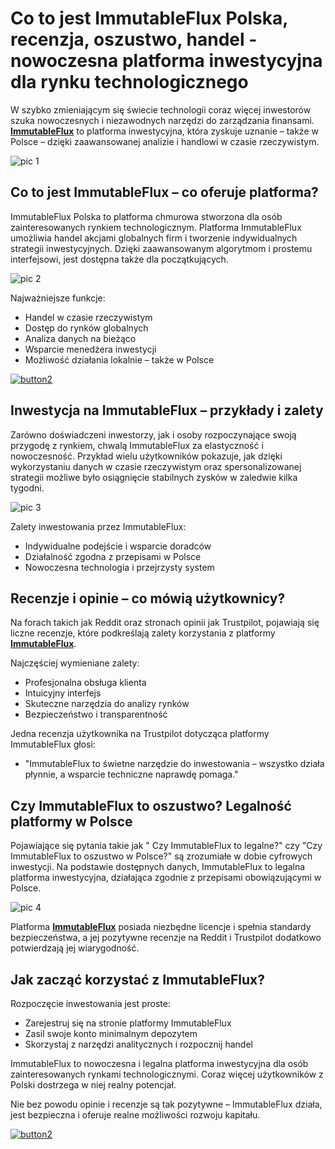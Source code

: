 # Co to jest ImmutableFlux Polska, recenzja, oszustwo, handel - nowoczesna platforma inwestycyjna dla rynku technologicznego
<!-- wp:paragraph -->
<p>W szybko zmieniającym się świecie technologii coraz więcej inwestorów szuka nowoczesnych i niezawodnych narzędzi do zarządzania finansami. <strong><a href="https://shorturl.at/2V6Ol">ImmutableFlux</a></strong> to platforma inwestycyjna, która zyskuje uznanie – także w Polsce – dzięki zaawansowanej analizie i handlowi w czasie rzeczywistym.</p>
<!-- /wp:paragraph -->

<!-- wp:paragraph -->
![pic 1](https://github.com/user-attachments/assets/f059d06b-b0d2-4ef4-8451-ed3232546b14)

<!-- /wp:paragraph -->

<!-- wp:heading -->
<h2 class="wp-block-heading">Co to jest ImmutableFlux – co oferuje platforma?</h2>
<!-- /wp:heading -->

<!-- wp:paragraph -->
<p>ImmutableFlux Polska to platforma chmurowa stworzona dla osób zainteresowanych rynkiem technologicznym. Platforma ImmutableFlux umożliwia handel akcjami globalnych firm i tworzenie indywidualnych strategii inwestycyjnych. Dzięki zaawansowanym algorytmom i prostemu interfejsowi, jest dostępna także dla początkujących.</p>
<!-- /wp:paragraph -->

<!-- wp:paragraph -->
![pic 2](https://github.com/user-attachments/assets/9b7ce6f9-b6eb-4eae-9483-3eff9ee2808e)

<!-- /wp:paragraph -->

<!-- wp:paragraph -->
<p>Najważniejsze funkcje:</p>
<!-- /wp:paragraph -->

<!-- wp:list -->
<ul class="wp-block-list"><!-- wp:list-item -->
<li>Handel w czasie rzeczywistym</li>
<!-- /wp:list-item -->

<!-- wp:list-item -->
<li>Dostęp do rynków globalnych</li>
<!-- /wp:list-item -->

<!-- wp:list-item -->
<li>Analiza danych na bieżąco</li>
<!-- /wp:list-item -->

<!-- wp:list-item -->
<li>Wsparcie menedżera inwestycji</li>
<!-- /wp:list-item -->

<!-- wp:list-item -->
<li>Możliwość działania lokalnie – także w Polsce</li>
<!-- /wp:list-item --></ul>
<!-- /wp:list -->

<!-- wp:paragraph -->
[![button2](https://github.com/user-attachments/assets/04776c0b-f05b-4f64-bdde-c520cbfffcfd)](https://shorturl.at/2V6Ol)

<!-- /wp:paragraph -->

<!-- wp:heading -->
<h2 class="wp-block-heading">Inwestycja na ImmutableFlux – przykłady i zalety</h2>
<!-- /wp:heading -->

<!-- wp:paragraph -->
<p>Zarówno doświadczeni inwestorzy, jak i osoby rozpoczynające swoją przygodę z rynkiem, chwalą ImmutableFlux za elastyczność i nowoczesność. Przykład wielu użytkowników pokazuje, jak dzięki wykorzystaniu danych w czasie rzeczywistym oraz spersonalizowanej strategii możliwe było osiągnięcie stabilnych zysków w zaledwie kilka tygodni.</p>
<!-- /wp:paragraph -->

<!-- wp:paragraph -->
![pic 3](https://github.com/user-attachments/assets/69d49c11-ae73-438f-9acc-ad9056731173)

<!-- /wp:paragraph -->

<!-- wp:paragraph -->
<p>Zalety inwestowania przez ImmutableFlux:</p>
<!-- /wp:paragraph -->

<!-- wp:list -->
<ul class="wp-block-list"><!-- wp:list-item -->
<li>Indywidualne podejście i wsparcie doradców</li>
<!-- /wp:list-item -->

<!-- wp:list-item -->
<li>Działalność zgodna z przepisami w Polsce</li>
<!-- /wp:list-item -->

<!-- wp:list-item -->
<li>Nowoczesna technologia i przejrzysty system</li>
<!-- /wp:list-item --></ul>
<!-- /wp:list -->

<!-- wp:heading -->
<h2 class="wp-block-heading">Recenzje i opinie – co mówią użytkownicy?</h2>
<!-- /wp:heading -->

<!-- wp:paragraph -->
<p>Na forach takich jak Reddit oraz stronach opinii jak Trustpilot, pojawiają się liczne recenzje, które podkreślają zalety korzystania z platformy <strong><a href="https://shorturl.at/2V6Ol">ImmutableFlux</a></strong>.</p>
<!-- /wp:paragraph -->

<!-- wp:paragraph -->
<p>Najczęściej wymieniane zalety:</p>
<!-- /wp:paragraph -->

<!-- wp:list -->
<ul class="wp-block-list"><!-- wp:list-item -->
<li>Profesjonalna obsługa klienta</li>
<!-- /wp:list-item -->

<!-- wp:list-item -->
<li>Intuicyjny interfejs</li>
<!-- /wp:list-item -->

<!-- wp:list-item -->
<li>Skuteczne narzędzia do analizy rynków</li>
<!-- /wp:list-item -->

<!-- wp:list-item -->
<li>Bezpieczeństwo i transparentność</li>
<!-- /wp:list-item --></ul>
<!-- /wp:list -->

<!-- wp:paragraph -->
<p>Jedna recenzja użytkownika na Trustpilot dotycząca platformy ImmutableFlux głosi:</p>
<!-- /wp:paragraph -->

<!-- wp:list -->
<ul class="wp-block-list"><!-- wp:list-item -->
<li>"ImmutableFlux to świetne narzędzie do inwestowania – wszystko działa płynnie, a wsparcie techniczne naprawdę pomaga."</li>
<!-- /wp:list-item --></ul>
<!-- /wp:list -->

<!-- wp:heading -->
<h2 class="wp-block-heading">Czy ImmutableFlux to oszustwo? Legalność platformy w Polsce</h2>
<!-- /wp:heading -->

<!-- wp:paragraph -->
<p>Pojawiające się pytania takie jak " Czy ImmutableFlux to legalne?" czy "Czy ImmutableFlux to oszustwo w Polsce?" są zrozumiałe w dobie cyfrowych inwestycji. Na podstawie dostępnych danych, ImmutableFlux to legalna platforma inwestycyjna, działająca zgodnie z przepisami obowiązującymi w Polsce.</p>
<!-- /wp:paragraph -->

<!-- wp:paragraph -->
![pic 4](https://github.com/user-attachments/assets/557c5206-72c2-4394-b263-232134cb7b16)

<!-- /wp:paragraph -->

<!-- wp:paragraph -->
<p>Platforma <strong><a href="https://shorturl.at/2V6Ol">ImmutableFlux</a></strong> posiada niezbędne licencje i spełnia standardy bezpieczeństwa, a jej pozytywne recenzje na Reddit i Trustpilot dodatkowo potwierdzają jej wiarygodność.</p>
<!-- /wp:paragraph -->

<!-- wp:heading -->
<h2 class="wp-block-heading">Jak zacząć korzystać z ImmutableFlux?</h2>
<!-- /wp:heading -->

<!-- wp:paragraph -->
<p>Rozpoczęcie inwestowania jest proste:</p>
<!-- /wp:paragraph -->

<!-- wp:list -->
<ul class="wp-block-list"><!-- wp:list-item -->
<li>Zarejestruj się na stronie platformy ImmutableFlux</li>
<!-- /wp:list-item -->

<!-- wp:list-item -->
<li>Zasil swoje konto minimalnym depozytem</li>
<!-- /wp:list-item -->

<!-- wp:list-item -->
<li>Skorzystaj z narzędzi analitycznych i rozpocznij handel</li>
<!-- /wp:list-item --></ul>
<!-- /wp:list -->

<!-- wp:paragraph -->
<p>ImmutableFlux to nowoczesna i legalna platforma inwestycyjna dla osób zainteresowanych rynkami technologicznymi. Coraz więcej użytkowników z Polski dostrzega w niej realny potencjał.</p>
<!-- /wp:paragraph -->

<!-- wp:paragraph -->
<p>Nie bez powodu opinie i recenzje są tak pozytywne – ImmutableFlux działa, jest bezpieczna i oferuje realne możliwości rozwoju kapitału.</p>
<!-- /wp:paragraph -->

<!-- wp:paragraph -->
[![button2](https://github.com/user-attachments/assets/43a2f6bb-9592-438f-81bb-d36cbbb742f7)](https://shorturl.at/2V6Ol)

<!-- /wp:paragraph -->
